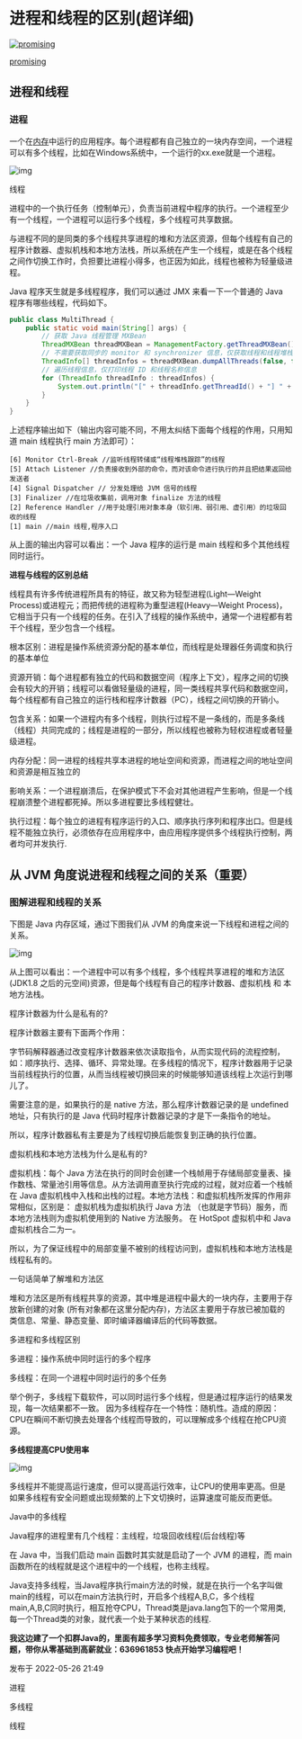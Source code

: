 # 进程和线程的区别(超详细)

[![promising](https://pic2.zhimg.com/v2-d14ecebdac2da4c3457d83afc1a22fb9_xs.jpg?source=172ae18b)](https://www.zhihu.com/people/promising-34-20)

[promising](https://www.zhihu.com/people/promising-34-20)







## 进程和线程

### 进程

一个在[内存](https://link.zhihu.com/?target=https%3A//so.csdn.net/so/search%3Fq%3D%25E5%2586%2585%25E5%25AD%2598%26spm%3D1001.2101.3001.7020)中运行的应用程序。每个进程都有自己独立的一块内存空间，一个进程可以有多个线程，比如在Windows系统中，一个运行的xx.exe就是一个进程。

![img](https://pic1.zhimg.com/80/v2-db79504762f9df099f1a8dd94c5f46dc_720w.jpg)

线程

进程中的一个执行任务（控制单元），负责当前进程中程序的执行。一个进程至少有一个线程，一个进程可以运行多个线程，多个线程可共享数据。

与进程不同的是同类的多个线程共享进程的堆和方法区资源，但每个线程有自己的程序计数器、虚拟机栈和本地方法栈，所以系统在产生一个线程，或是在各个线程之间作切换工作时，负担要比进程小得多，也正因为如此，线程也被称为轻量级进程。

Java 程序天生就是多线程程序，我们可以通过 JMX 来看一下一个普通的 Java 程序有哪些线程，代码如下。

```java
public class MultiThread {
	public static void main(String[] args) {
		// 获取 Java 线程管理 MXBean
		ThreadMXBean threadMXBean = ManagementFactory.getThreadMXBean();
		// 不需要获取同步的 monitor 和 synchronizer 信息，仅获取线程和线程堆栈信息
		ThreadInfo[] threadInfos = threadMXBean.dumpAllThreads(false, false);
		// 遍历线程信息，仅打印线程 ID 和线程名称信息
		for (ThreadInfo threadInfo : threadInfos) {
			System.out.println("[" + threadInfo.getThreadId() + "] " + threadInfo.getThreadName());
		}
	}
}
```

上述程序输出如下（输出内容可能不同，不用太纠结下面每个线程的作用，只用知道 main 线程执行 main 方法即可）：

```text
[6] Monitor Ctrl-Break //监听线程转储或“线程堆栈跟踪”的线程
[5] Attach Listener //负责接收到外部的命令，而对该命令进行执行的并且把结果返回给发送者
[4] Signal Dispatcher // 分发处理给 JVM 信号的线程
[3] Finalizer //在垃圾收集前，调用对象 finalize 方法的线程
[2] Reference Handler //用于处理引用对象本身（软引用、弱引用、虚引用）的垃圾回收的线程
[1] main //main 线程,程序入口
```

从上面的输出内容可以看出：一个 Java 程序的运行是 main 线程和多个其他线程同时运行。

**进程与线程的区别总结**

线程具有许多传统进程所具有的特征，故又称为轻型进程(Light—Weight Process)或进程元；而把传统的进程称为重型进程(Heavy—Weight Process)，它相当于只有一个线程的任务。在引入了线程的操作系统中，通常一个进程都有若干个线程，至少包含一个线程。

根本区别：进程是操作系统资源分配的基本单位，而线程是处理器任务调度和执行的基本单位

资源开销：每个进程都有独立的代码和数据空间（程序上下文），程序之间的切换会有较大的开销；线程可以看做轻量级的进程，同一类线程共享代码和数据空间，每个线程都有自己独立的运行栈和程序计数器（PC），线程之间切换的开销小。

包含关系：如果一个进程内有多个线程，则执行过程不是一条线的，而是多条线（线程）共同完成的；线程是进程的一部分，所以线程也被称为轻权进程或者轻量级进程。

内存分配：同一进程的线程共享本进程的地址空间和资源，而进程之间的地址空间和资源是相互独立的

影响关系：一个进程崩溃后，在保护模式下不会对其他进程产生影响，但是一个线程崩溃整个进程都死掉。所以多进程要比多线程健壮。

执行过程：每个独立的进程有程序运行的入口、顺序执行序列和程序出口。但是线程不能独立执行，必须依存在应用程序中，由应用程序提供多个线程执行控制，两者均可并发执行.

## 从 JVM 角度说进程和线程之间的关系（重要）

### 图解进程和线程的关系

下图是 Java 内存区域，通过下图我们从 JVM 的角度来说一下线程和进程之间的关系。

![img](https://pic4.zhimg.com/80/v2-caea86701c4bec7fccb17b4d89768ccf_720w.jpg)

从上图可以看出：一个进程中可以有多个线程，多个线程共享进程的堆和方法区 (JDK1.8 之后的元空间)资源，但是每个线程有自己的程序计数器、虚拟机栈 和 本地方法栈。

程序计数器为什么是私有的?

程序计数器主要有下面两个作用：

字节码解释器通过改变程序计数器来依次读取指令，从而实现代码的流程控制，如：顺序执行、选择、循环、异常处理。在多线程的情况下，程序计数器用于记录当前线程执行的位置，从而当线程被切换回来的时候能够知道该线程上次运行到哪儿了。

需要注意的是，如果执行的是 native 方法，那么程序计数器记录的是 undefined 地址，只有执行的是 Java 代码时程序计数器记录的才是下一条指令的地址。

所以，程序计数器私有主要是为了线程切换后能恢复到正确的执行位置。

虚拟机栈和本地方法栈为什么是私有的?

虚拟机栈：每个 Java 方法在执行的同时会创建一个栈帧用于存储局部变量表、操作数栈、常量池引用等信息。从方法调用直至执行完成的过程，就对应着一个栈帧在 Java 虚拟机栈中入栈和出栈的过程。本地方法栈：和虚拟机栈所发挥的作用非常相似，区别是： 虚拟机栈为虚拟机执行 Java 方法 （也就是字节码）服务，而本地方法栈则为虚拟机使用到的 Native 方法服务。 在 HotSpot 虚拟机中和 Java 虚拟机栈合二为一。

所以，为了保证线程中的局部变量不被别的线程访问到，虚拟机栈和本地方法栈是线程私有的。

一句话简单了解堆和方法区

堆和方法区是所有线程共享的资源，其中堆是进程中最大的一块内存，主要用于存放新创建的对象 (所有对象都在这里分配内存)，方法区主要用于存放已被加载的类信息、常量、静态变量、即时编译器编译后的代码等数据。

多进程和多线程区别

多进程：操作系统中同时运行的多个程序

多线程：在同一个进程中同时运行的多个任务

举个例子，多线程下载软件，可以同时运行多个线程，但是通过程序运行的结果发现，每一次结果都不一致。 因为多线程存在一个特性：随机性。造成的原因：CPU在瞬间不断切换去处理各个线程而导致的，可以理解成多个线程在抢CPU资源。

**多线程提高CPU使用率**

![img](https://pic3.zhimg.com/80/v2-fd6a6911b08c41c0ef54681574941e3a_720w.jpg)

多线程并不能提高运行速度，但可以提高运行效率，让CPU的使用率更高。但是如果多线程有安全问题或出现频繁的上下文切换时，运算速度可能反而更低。

Java中的多线程

Java程序的进程里有几个线程：主线程，垃圾回收线程(后台线程)等

在 Java 中，当我们启动 main 函数时其实就是启动了一个 JVM 的进程，而 main 函数所在的线程就是这个进程中的一个线程，也称主线程。

Java支持多线程，当Java程序执行main方法的时候，就是在执行一个名字叫做main的线程，可以在main方法执行时，开启多个线程A,B,C，多个线程 main,A,B,C同时执行，相互抢夺CPU，Thread类是java.lang包下的一个常用类,每一个Thread类的对象，就代表一个处于某种状态的线程.

**我这边建了一个扣群Java的，里面有超多学习资料免费领取，专业老师解答问题，带你从零基础到高薪就业：636961853 快点开始学习编程吧！**

发布于 2022-05-26 21:49

进程

多线程

线程